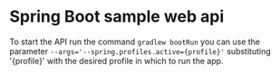 # Spring Boot sample web api
To start the API run the command `gradlew bootRun` you can use the parameter `--args='--spring.profiles.active={profile}'` substituting '{profile}' with the desired profile in which to run the app.
